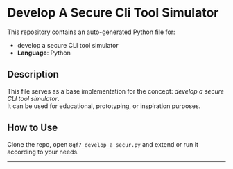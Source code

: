 # Develop A Secure Cli Tool Simulator

This repository contains an auto-generated Python file for:

- develop a secure CLI tool simulator
- **Language**: Python

## Description

This file serves as a base implementation for the concept: *develop a secure CLI tool simulator*.  
It can be used for educational, prototyping, or inspiration purposes.

## How to Use

Clone the repo, open `8qf7_develop_a_secur.py` and extend or run it according to your needs.

---


